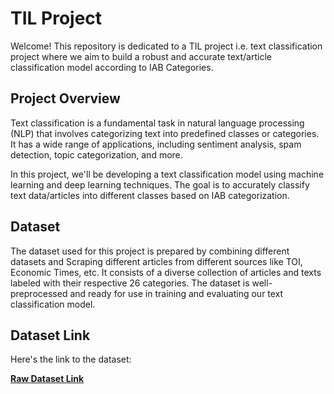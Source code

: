 # TIL Project


Welcome! This repository is dedicated to a TIL project i.e. text classification project where we aim to build a robust and accurate text/article classification model according to IAB Categories.

## Project Overview

Text classification is a fundamental task in natural language processing (NLP) that involves categorizing text into predefined classes or categories. It has a wide range of applications, including sentiment analysis, spam detection, topic categorization, and more.

In this project, we'll be developing a text classification model using machine learning and deep learning techniques. The goal is to accurately classify text data/articles into different classes based on IAB categorization.

## Dataset

The dataset used for this project is prepared by combining different datasets and Scraping different articles from different sources like TOI, Economic Times, etc. It consists of a diverse collection of articles and texts labeled with their respective 26 categories. The dataset is well-preprocessed and ready for use in training and evaluating our text classification model.

## Dataset Link

 Here's the link to the dataset:

[**Raw Dataset Link**](https://drive.google.com/file/d/1tl13Nt2J-9A6qFR4VxssQm_7Gx2DS5f3/view?usp=sharing)
